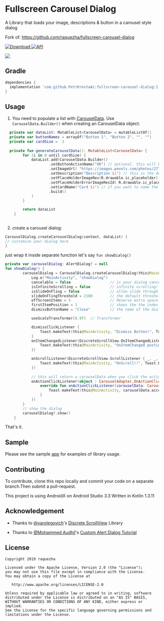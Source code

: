 # Fullscreen Carousel Dialog
A Library that loads your image, descriptions & button in a carousel style dialog

Fork of: https://github.com/raquezha/fullscreen-carousel-dialog

[ ![Download](https://api.bintray.com/packages/raquezha/fullscreen-carousel-dialog/carouseldialog/images/download.svg) ](https://bintray.com/raquezha/fullscreen-carousel-dialog/carouseldialog/_latestVersion)
[![API](https://img.shields.io/badge/API-16%2B-brightgreen.svg?style=flat)](https://android-arsenal.com/api?level=16)

![](sample.gif)

## Gradle
```groovy
dependencies {
  implementation 'com.github.PetrKrestaAi:fullscreen-carousel-dialog:1.0.0-rc4'
}
```

## Usage
1. You need to populate a list with [CarouselData]( https://github.com/raquezha/fullscreen-carousel-dialog/tree/master/carouseldialog/src/main/java/net/raquezha/carouseldialog/objects ). Use `CarouselData.Builder()` when creating an CarouselData object: 
```kotlin
  private var dataList: MutableList<CarouselData> = mutableListOf()
  private var buttonNames = arrayOf("Button 1", "Button 2", "", "")
  private var cardSize =  3
   
  private fun generateCarouselData(): MutableList<CarouselData> {
        for (i in 0 until cardSize) {
            dataList.add(CarouselData.Builder()
                    .setButtonActionName("OK") // optional. this will be the name of the button of each item. leave this blank then it will hide the button
                    .setImageUrl( "https://images.pexels.com/photos/277253/pexels-photo-277253.jpeg") // I'm using Glide to load image from url. 
                    .setDescription("Description $i") // this is the description placed under the image
                    .setPlaceHolderImageRes(R.drawable.ic_placeholder) // default image while loading the image
                    .setPlaceHolderErrorImageResId( R.drawable.ic_placeholder_error) // error image when downloading failed
                    .setCardName("Card $i") // if you want to name the item, this will be return via callback
                    .build()
            )
        }

        return dataList
    }
  
```

2. create a carousel dialog:
```kotlin
CarouselDialog.createCarouselDialog(context, dataList) {
// customize your dialog here
}
```
just wrap it inside separate function let's say `fun showDialog()`
```kotlin
private var carouselDialog: AlertDialog? = null
fun showDialog() {
        carouselDialog = CarouselDialog.createCarouselDialog(this@MainActivity, dataList) {
            Log.e("MainActivity", "showDialog")
            cancelable = false                  // is your dialog cancellable?
            isInfiniteScrolling = false         // infinite scrolling!
            isSlideOnFling = false              // allow slide through multiple items call
            slideOnFlingThreshold = 2100        // the default threshold is set to 2100. Lower the threshold, more fluid the animation
            offScreenItems = 5                  // Reserve extra space equal to (childSize * count) on each side of the view
            firstItemPosition = 1               // shows the the index when dialog is open
            dismissButtonName = "Close"         // the name of the dialog under list of carousel items

            useScaleTransformer(0.9f)  // Transformer

            dismissClickListener {
                Toast.makeText(this@MainActivity, "Dismiss Button!", Toast.LENGTH_SHORT).show()
            }
            onItemChangedListener(DiscreteScrollView.OnItemChangedListener { _, adapterPosition ->
                Toast.makeText(this@MainActivity, "OnItemChanged postion $adapterPosition", Toast.LENGTH_SHORT).show()
            })

            onScrollListener(DiscreteScrollView.ScrollListener { _, _, _, _, _ ->
                Toast.makeText(this@MainActivity, "OnScroll!!", Toast.LENGTH_SHORT).show()
            })
            
            // this will return a carouselData when you click the action button.
            onActionClickListener(object : CarouselAdapter.OnActionClickListener {
                override fun onActionClickListener(carouselData: CarouselData) {
                    Toast.makeText(this@MainActivity, carouselData.accountName, Toast.LENGTH_SHORT).show()
                }
            })
        }
        // show the dialog
        carouselDialog?.show()
    }
```

That's it.

## Sample
Please see the sample [app](https://github.com/raquezha/fullscreen-carousel-dialog/blob/master/app/src/main/java/net/raquezha/sampleapp/MainActivity.kt) for examples of library usage.


## Contributing
To contribute, clone this repo locally and commit your code on a separate branch.Then submit a pull-request.

This project is using AndroidX on Android Studio 3.3
Written in Kotlin 1.3.11


## Acknowledgement
* Thanks to [@yarolegovich]( https://github.com/yarolegovich )'s  [Discrete ScrollView]( https://github.com/yarolegovich/DiscreteScrollView ) Library 
  

* Thanks to [@Mohammed Audhil]( https://android.jlelse.eu/@audhilmohammed )'s [Custom Alert Dialog Tutorial](  https://android.jlelse.eu/android-custom-alert-dialogs-kotlin-extension-functions-kotlin-higher-order-functions-life-682305c5322e )

## License
```
Copyright 2019 raquezha

Licensed under the Apache License, Version 2.0 (the "License");
you may not use this file except in compliance with the License.
You may obtain a copy of the License at

   http://www.apache.org/licenses/LICENSE-2.0

Unless required by applicable law or agreed to in writing, software
distributed under the License is distributed on an "AS IS" BASIS,
WITHOUT WARRANTIES OR CONDITIONS OF ANY KIND, either express or implied.
See the License for the specific language governing permissions and
limitations under the License.
```
